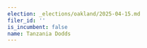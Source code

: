 ```yaml
---
election: _elections/oakland/2025-04-15.md
filer_id: ''
is_incumbent: false
name: Tanzania Dodds
---
```

